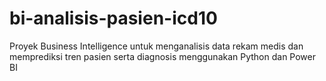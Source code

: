 # bi-analisis-pasien-icd10
Proyek Business Intelligence untuk menganalisis data rekam medis dan memprediksi tren pasien serta diagnosis menggunakan Python dan Power BI
